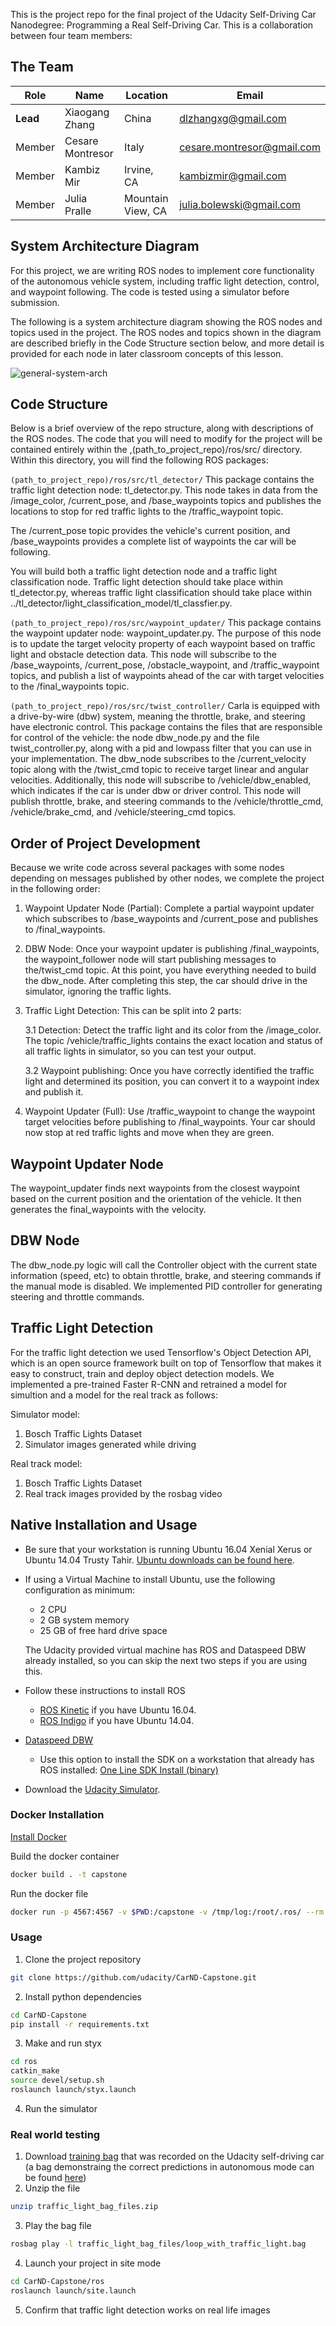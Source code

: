 This is the project repo for the final project of the Udacity Self-Driving Car Nanodegree: Programming a Real Self-Driving Car. This is a collaboration between four team members:


## The Team

|     Role      |      Name      |    Location   |     Email   |
|---------------|----------------|---------------|-------------|
|__Lead__  | Xiaogang Zhang | China |  <dlzhangxg@gmail.com> |
|  Member  | Cesare Montresor | Italy | <cesare.montresor@gmail.com> |
|  Member  | Kambiz Mir | Irvine, CA | <kambizmir@gmail.com> |
|  Member  | Julia Pralle | Mountain View, CA | <julia.bolewski@gmail.com> |


## System Architecture Diagram
For this project, we are writing ROS nodes to implement core functionality of the autonomous vehicle system, including traffic light detection, control, and waypoint following. The code is tested using a simulator before submission.

The following is a system architecture diagram showing the ROS nodes and topics used in the project. The ROS nodes and topics shown in the diagram are described briefly in the Code Structure section below, and more detail is provided for each node in later classroom concepts of this lesson.

![general-system-arch](imgs/final-project-ros-graph-v2.png)


## Code Structure
Below is a brief overview of the repo structure, along with descriptions of the ROS nodes. The code that you will need to modify for the project will be contained entirely within the  ,(path_to_project_repo)/ros/src/ directory. Within this directory, you will find the following ROS packages:

```(path_to_project_repo)/ros/src/tl_detector/``` This package contains the traffic light detection node: tl_detector.py. This node takes in data from the /image_color, /current_pose, and /base_waypoints topics and publishes the locations to stop for red traffic lights to the /traffic_waypoint topic.

The /current_pose topic provides the vehicle's current position, and /base_waypoints provides a complete list of waypoints the car will be following.

You will build both a traffic light detection node and a traffic light classification node. Traffic light detection should take place within tl_detector.py, whereas traffic light classification should take place within ../tl_detector/light_classification_model/tl_classfier.py.

```(path_to_project_repo)/ros/src/waypoint_updater/``` This package contains the waypoint updater node: waypoint_updater.py. The purpose of this node is to update the target velocity property of each waypoint based on traffic light and obstacle detection data. This node will subscribe to the /base_waypoints, /current_pose, /obstacle_waypoint, and /traffic_waypoint topics, and publish a list of waypoints ahead of the car with target velocities to the /final_waypoints topic.

```(path_to_project_repo)/ros/src/twist_controller/```
Carla is equipped with a drive-by-wire (dbw) system, meaning the throttle, brake, and steering have electronic control. This package contains the files that are responsible for control of the vehicle: the node dbw_node.py and the file twist_controller.py, along with a pid and lowpass filter that you can use in your implementation. The dbw_node subscribes to the /current_velocity topic along with the /twist_cmd topic to receive target linear and angular velocities. Additionally, this node will subscribe to /vehicle/dbw_enabled, which indicates if the car is under dbw or driver control. This node will publish throttle, brake, and steering commands to the /vehicle/throttle_cmd, /vehicle/brake_cmd, and /vehicle/steering_cmd topics.

## Order of Project Development
Because we write code across several packages with some nodes depending on messages published by other nodes, we complete the project in the following order:

1. Waypoint Updater Node (Partial): Complete a partial waypoint updater which subscribes to /base_waypoints and /current_pose and publishes to /final_waypoints.

2. DBW Node: Once your waypoint updater is publishing /final_waypoints, the waypoint_follower node will start publishing messages to the/twist_cmd topic. At this point, you have everything needed to build the dbw_node. After completing this step, the car should drive in the simulator, ignoring the traffic lights.

3. Traffic Light Detection: This can be split into 2 parts:

    3.1 Detection: Detect the traffic light and its color from the /image_color. The topic /vehicle/traffic_lights contains the exact location and status of all traffic lights in simulator, so you can test your output.
   
    3.2 Waypoint publishing: Once you have correctly identified the traffic light and determined its position, you can convert it to a waypoint index and publish it.

4. Waypoint Updater (Full): Use /traffic_waypoint to change the waypoint target velocities before publishing to /final_waypoints. Your car should now stop at red traffic lights and move when they are green.

## Waypoint Updater Node
The waypoint_updater finds next waypoints from the closest waypoint based on the current position and the orientation of the vehicle. It then generates the final_waypoints with the velocity.

## DBW Node
The dbw_node.py logic will call the Controller object with the current state information (speed, etc) to obtain throttle, brake, and steering commands if the manual mode is disabled. We implemented PID controller for generating steering and throttle commands. 

## Traffic Light Detection
For the traffic light detection we used Tensorflow's Object Detection API, which is an open source framework built on top of Tensorflow that makes it easy to construct, train and deploy object detection models. We implemented a pre-trained Faster R-CNN and retrained a model for simultion and a model for the real track as follows:

Simulator model:
1. Bosch Traffic Lights Dataset 
2. Simulator images generated while driving 

Real track model:
1. Bosch Traffic Lights Dataset 
2. Real track images provided by the rosbag video


## Native Installation and Usage

* Be sure that your workstation is running Ubuntu 16.04 Xenial Xerus or Ubuntu 14.04 Trusty Tahir. [Ubuntu downloads can be found here](https://www.ubuntu.com/download/desktop).
* If using a Virtual Machine to install Ubuntu, use the following configuration as minimum:
  * 2 CPU
  * 2 GB system memory
  * 25 GB of free hard drive space

  The Udacity provided virtual machine has ROS and Dataspeed DBW already installed, so you can skip the next two steps if you are using this.

* Follow these instructions to install ROS
  * [ROS Kinetic](http://wiki.ros.org/kinetic/Installation/Ubuntu) if you have Ubuntu 16.04.
  * [ROS Indigo](http://wiki.ros.org/indigo/Installation/Ubuntu) if you have Ubuntu 14.04.
* [Dataspeed DBW](https://bitbucket.org/DataspeedInc/dbw_mkz_ros)
  * Use this option to install the SDK on a workstation that already has ROS installed: [One Line SDK Install (binary)](https://bitbucket.org/DataspeedInc/dbw_mkz_ros/src/81e63fcc335d7b64139d7482017d6a97b405e250/ROS_SETUP.md?fileviewer=file-view-default)
* Download the [Udacity Simulator](https://github.com/udacity/CarND-Capstone/releases/tag/v1.2).

### Docker Installation
[Install Docker](https://docs.docker.com/engine/installation/)

Build the docker container
```bash
docker build . -t capstone
```

Run the docker file
```bash
docker run -p 4567:4567 -v $PWD:/capstone -v /tmp/log:/root/.ros/ --rm -it capstone
```

### Usage

1. Clone the project repository
```bash
git clone https://github.com/udacity/CarND-Capstone.git
```

2. Install python dependencies
```bash
cd CarND-Capstone
pip install -r requirements.txt
```
3. Make and run styx
```bash
cd ros
catkin_make
source devel/setup.sh
roslaunch launch/styx.launch
```
4. Run the simulator

### Real world testing
1. Download [training bag](https://drive.google.com/file/d/0B2_h37bMVw3iYkdJTlRSUlJIamM/view?usp=sharing) that was recorded on the Udacity self-driving car (a bag demonstraing the correct predictions in autonomous mode can be found [here](https://drive.google.com/open?id=0B2_h37bMVw3iT0ZEdlF4N01QbHc))
2. Unzip the file
```bash
unzip traffic_light_bag_files.zip
```
3. Play the bag file
```bash
rosbag play -l traffic_light_bag_files/loop_with_traffic_light.bag
```
4. Launch your project in site mode
```bash
cd CarND-Capstone/ros
roslaunch launch/site.launch
```
5. Confirm that traffic light detection works on real life images
